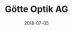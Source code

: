 ﻿---
title:          "Götte Optik AG"
date:           "2018-07-05"
draft:          false
robotsExclude:  true
forceNowrap:    false
---
